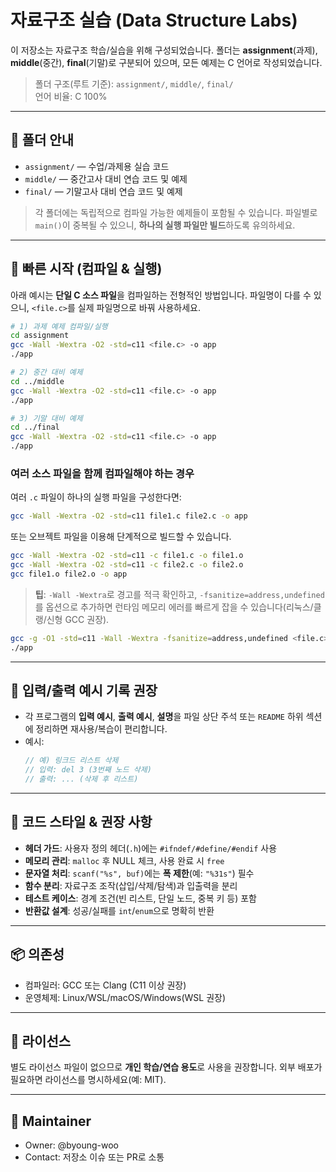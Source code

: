 # 자료구조 실습 (Data Structure Labs)

이 저장소는 자료구조 학습/실습을 위해 구성되었습니다. 폴더는 **assignment**(과제), **middle**(중간), **final**(기말)로 구분되어 있으며, 모든 예제는 C 언어로 작성되었습니다.

> 폴더 구조(루트 기준): `assignment/`, `middle/`, `final/`  
> 언어 비율: C 100%

---

## 📁 폴더 안내

- `assignment/` — 수업/과제용 실습 코드
- `middle/` — 중간고사 대비 연습 코드 및 예제
- `final/` — 기말고사 대비 연습 코드 및 예제

> 각 폴더에는 독립적으로 컴파일 가능한 예제들이 포함될 수 있습니다. 파일별로 `main()`이 중복될 수 있으니, **하나의 실행 파일만 빌드**하도록 유의하세요.

---

## 🚀 빠른 시작 (컴파일 & 실행)

아래 예시는 **단일 C 소스 파일**을 컴파일하는 전형적인 방법입니다. 파일명이 다를 수 있으니, `<file.c>`를 실제 파일명으로 바꿔 사용하세요.

```bash
# 1) 과제 예제 컴파일/실행
cd assignment
gcc -Wall -Wextra -O2 -std=c11 <file.c> -o app
./app

# 2) 중간 대비 예제
cd ../middle
gcc -Wall -Wextra -O2 -std=c11 <file.c> -o app
./app

# 3) 기말 대비 예제
cd ../final
gcc -Wall -Wextra -O2 -std=c11 <file.c> -o app
./app
```

### 여러 소스 파일을 함께 컴파일해야 하는 경우
여러 `.c` 파일이 하나의 실행 파일을 구성한다면:

```bash
gcc -Wall -Wextra -O2 -std=c11 file1.c file2.c -o app
```

또는 오브젝트 파일을 이용해 단계적으로 빌드할 수 있습니다.

```bash
gcc -Wall -Wextra -O2 -std=c11 -c file1.c -o file1.o
gcc -Wall -Wextra -O2 -std=c11 -c file2.c -o file2.o
gcc file1.o file2.o -o app
```

> **팁**: `-Wall -Wextra`로 경고를 적극 확인하고, `-fsanitize=address,undefined`를 옵션으로 추가하면 런타임 메모리 에러를 빠르게 잡을 수 있습니다(리눅스/클랭/신형 GCC 권장).

```bash
gcc -g -O1 -std=c11 -Wall -Wextra -fsanitize=address,undefined <file.c> -o app
./app
```

---

## 🧪 입력/출력 예시 기록 권장

- 각 프로그램의 **입력 예시**, **출력 예시**, **설명**을 파일 상단 주석 또는 `README` 하위 섹션에 정리하면 재사용/복습이 편리합니다.
- 예시:
  ```c
  // 예) 링크드 리스트 삭제
  // 입력: del 3 (3번째 노드 삭제)
  // 출력: ... (삭제 후 리스트)
  ```

---

## 🧹 코드 스타일 & 권장 사항

- **헤더 가드**: 사용자 정의 헤더(`.h`)에는 `#ifndef/#define/#endif` 사용
- **메모리 관리**: `malloc` 후 NULL 체크, 사용 완료 시 `free`
- **문자열 처리**: `scanf("%s", buf)`에는 **폭 제한**(예: `"%31s"`) 필수
- **함수 분리**: 자료구조 조작(삽입/삭제/탐색)과 입출력을 분리
- **테스트 케이스**: 경계 조건(빈 리스트, 단일 노드, 중복 키 등) 포함
- **반환값 설계**: 성공/실패를 `int`/`enum`으로 명확히 반환


---

## 📦 의존성

- 컴파일러: GCC 또는 Clang (C11 이상 권장)
- 운영체제: Linux/WSL/macOS/Windows(WSL 권장)

---

## 📝 라이선스

별도 라이선스 파일이 없으므로 **개인 학습/연습 용도**로 사용을 권장합니다. 외부 배포가 필요하면 라이선스를 명시하세요(예: MIT).

---

## 👤 Maintainer

- Owner: @byoung-woo
- Contact: 저장소 이슈 또는 PR로 소통

